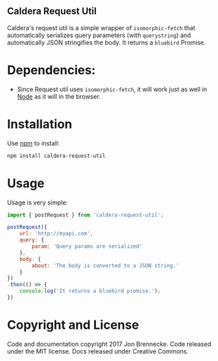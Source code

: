 Caldera Request Util
---------------
Caldera's request util is a simple wrapper of `isomorphic-fetch` that automatically serializes query parameters (with `querystring`) and automatically JSON stringifies the body. It returns a `bluebird` Promise.

Dependencies:
============
- Since Request util uses `isomorphic-fetch`, it will work just as well in [Node](http://nodejs.org/) as it will in the browser.

Installation
============
Use [npm](https://www.npmjs.com/) to install:
```bash
npm install caldera-request-util
```

Usage
============
Usage is very simple:

```javascript
import { postRequest } from 'caldera-request-util';

postRequest({
    url: 'http://myapi.com',
    query: {
        param: 'Query params are serialized'
    },
    body: {
        about: 'The body is converted to a JSON string.'
    }
})
.then(() => {
    console.log('It returns a bluebird promise.');
})
```

Copyright and License
============
Code and documentation copyright 2017 Jon Brennecke. Code released under the MIT license. Docs released under Creative Commons.
